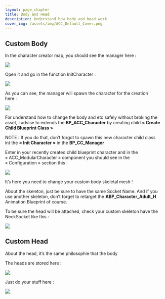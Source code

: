 ```yaml
---
layout: page_chapter
title: Body and Head
description: Understand how body and head work
cover_img: /assets/img/ACC_Default_Cover.png
---
```


<!-- Custom Body Section -->
<h2>Custom Body</h2>

<p>In the character creator map, you should see the manager here : </p>
<img src="{{ site.img_doc_acc }}acc_doc_chp2_0.png" />

<p>Open it and go in the function InitCharacter :</p>
<img src="{{ site.img_doc_acc }}acc_doc_chp2_1.png" />

<p>As you can see, the manager will spawn the character for the creation here :</p>
<img src="{{ site.img_doc_acc }}acc_doc_chp2_2.png" />

<p>For understand how to change the body and etc safely without broking the asset, i advise to extends the <strong>BP_ACC_Character</strong> by creating child <strong>« Create Child Blueprint Class »</strong></p>

<p>NOTE : If you do that, don’t forgot to spawn this new character child class int the <strong>« Init Character »</strong> in the <strong>BP_CC_Manager</strong></p>

<p>Enter in your recently created child blueprint character and in the « ACC_ModularCharacter » component you should see in the « Configuration » section this :</p>

<img src="{{ site.img_doc_acc }}acc_doc_chp2_3.png" />

<p>It’s here you need to change your custom body skeletal mesh !</p>

<p>About the skeleton, just be sure to have the same Socket Name. And if you use another skeleton, don’t forget to retarget the <strong>ABP_Character_Adult_H</strong> Animation Blueprint of course.</p>

<p>To be sure the head will be attached, check your custom skeleton have the NeckSocket like this :<p>

<img src="{{ site.img_doc_acc }}acc_doc_chp2_4.png" />

<!-- Custom Head Section -->
<h2>Custom Head</h2>

<p>About the head, it’s the same philosophie that the body</p>
<p>The heads are stored here :</p>

<img src="{{ site.img_doc_acc }}acc_doc_chp2_5.png" />

<p>Just do your stuff here :</p>

<img src="{{ site.img_doc_acc }}acc_doc_chp2_6.png" />
